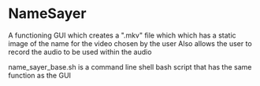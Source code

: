 # NameSayer

A functioning GUI which creates a ".mkv" file which which has a static image of the name for the video chosen by the user
Also allows the user to record the audio to be used within the audio

name_sayer_base.sh is a command line shell bash script that has the same function as the GUI
